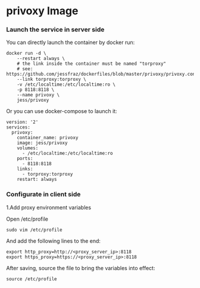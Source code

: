 # privoxy Image

### Launch the service in server side

You can directly launch the container by docker run:

```
docker run -d \
	--restart always \
	# the link inside the container must be named "torproxy"
	# see: https://github.com/jessfraz/dockerfiles/blob/master/privoxy/privoxy.conf#L1317
	--link torproxy:torproxy \
	-v /etc/localtime:/etc/localtime:ro \
	-p 8118:8118 \
	--name privoxy \
	jess/privoxy
```

Or you can use docker-compose to launch it:

```
version: '2'
services:
  privoxy:
    container_name: privoxy
    image: jess/privoxy
    volumes:
      - /etc/localtime:/etc/localtime:ro
    ports:
      - 8118:8118
    links:
      - torproxy:torproxy
    restart: always
```

### Configurate in client side

1.Add proxy environment variables 

Open /etc/profile
```
sudo vim /etc/profile
```

And add the following lines to the end:
```
export http_proxy=http://<proxy_server_ip>:8118
export https_proxy=https://<proxy_server_ip>:8118
```

After saving, source the file to bring the variables into effect:
```
source /etc/profile
``` 
